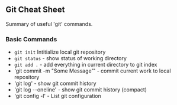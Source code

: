 ## Git Cheat Sheet


Summary of useful 'git' commands.

### Basic Commands
* `git init` Intitialize local git repository
* `git status` - show status of working directory
* `git add .` - add everything in current directory to git index
* 'git commit -m "Some Message"' - commit current work to local repository
* 'git log' - show git commit history
* 'git log --oneline' - show git commit history (compact)
* 'git config -l' - List git configuration
